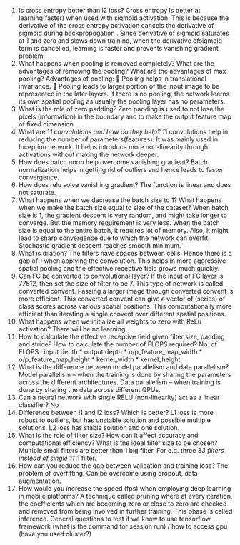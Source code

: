 1. Is cross entropy better than l2 loss?
Cross entropy is better at learning(faster) when used with sigmoid activation. This is because the derivative of the cross entropy activation cancels the derivative of sigmoid during backpropogation . Since derivative of sigmoid saturates at 1 and zero and slows down training, when the derivative ofsigmoid term is cancelled, learning is faster and prevents vanishing gradient problem.
2. What happens when pooling is removed completely? What are the advantages of removing the pooling? What are the advantages of max pooling?
Advantages of pooling:
 Pooling helps in translational invariance.
 Pooling leads to larger portion of the input image to be represented in the later layers.
If there is no pooling, the network learns its own spatial pooling as usually the pooling layer has no parameters.
3. What is the role of zero padding?
Zero padding is used to not lose the pixels (information) in the boundary and to make the output feature map of fixed dimension.
4. What are 1*1 convolutions and how do they help?
1*1 convolutions help in reducing the number of parameters(features). It was mainly used in Inception network. It helps introduce more non-linearity through activations without making the network deeper.
5. How does batch norm help overcome vanishing gradient?
Batch normalization helps in getting rid of outliers and hence leads to faster convergence.
6. How does relu solve vanishing gradient?
The function is linear and does not saturate.
7. What happens when we decrease the batch size to 1? What happens when we make the batch size equal to size of the dataset?
When batch size is 1, the gradient descent is very random, and might take longer to converge. But the memory requirement is very less. When the batch size is equal to the entire batch, it requires lot of memory. Also, it might lead to sharp convergence due to which the network can overfit. Stochastic gradient descent reaches smooth minimum.
8. What is dilation?
The filters have spaces between cells. Hence there is a gap of 1 when applying the convolution. This helps in more aggressive spatial pooling and the effective receptive field grows much quickly.
9. Can FC be converted to convolutional layer?
If the input of FC layer is 7*7*512, then set the size of filter to be 7. This type of network is called converted convent. Passing a larger image through converted convent is more efficient. This converted convent can give a vector of (series) of class scores across various spatial positions. This computationally more efficient than iterating a single convent over different spatial positions.
10. What happens when we initialize all weights to zero with ReLu activation?
There will be no learning.
11. How to calculate the effective receptive field given filter size, padding and stride? How to calculate the number of FLOPS required?
No. of FLOPS : input depth * output depth * o/p_feature_map_width * o/p_feature_map_height * kernel_width * kernel_height
12. What is the difference between model parallelism and data parallelism?
Model parallelism – when the training is done by sharing the parameters across the different architectures. Data parallelism – when training is done by sharing the data across different GPUs.
13. Can a neural network with single RELU (non-linearity) act as a linear classifier?
No
14. Difference between l1 and l2 loss? Which is better?
L1 loss is more robust to outliers, but has unstable solution and possible multiple solutions. L2 loss has stable solution and one solution.
15. What is the role of filter size? How can it affect accuracy and computational efficiency? What is the ideal filter size to be chosen?
Multiple small filters are better than 1 big filter. For e.g. three 3*3 filters instead of single 11*11 filter.
16. How can you reduce the gap between validation and training loss?
The problem of overfitting. Can be overcome using dropout, data augmentation.
17. How would you increase the speed (fps) when employing deep learning in mobile platforms?
A technique called pruning where at every iteration, the coefficients which are becoming zero or close to zero are checked and removed from being involved in further training. This phase is called inference.
General questions to test if we know to use tensorflow framework (what is the command for session run) / how to access gpu (have you used cluster?)
